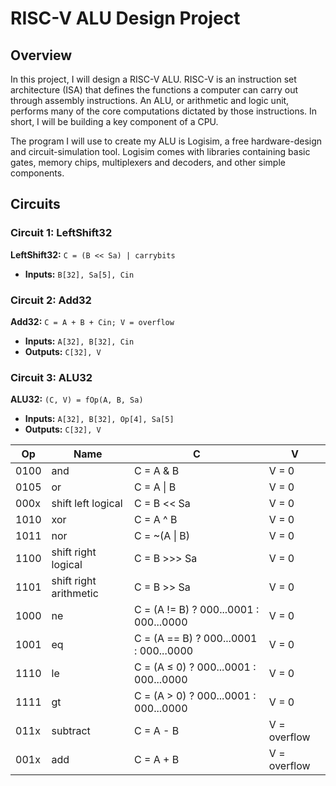 # RISC-V ALU Design Project

## Overview

In this project, I will design a RISC-V ALU. RISC-V is an instruction set architecture (ISA) that defines the functions a computer can carry out through assembly instructions. An ALU, or arithmetic and logic unit, performs many of the core computations dictated by those instructions. In short, I will be building a key component of a CPU.

The program I will use to create my ALU is Logisim, a free hardware-design and circuit-simulation tool. Logisim comes with libraries containing basic gates, memory chips, multiplexers and decoders, and other simple components.

## Circuits

### Circuit 1: LeftShift32

**LeftShift32:** `C = (B << Sa) | carrybits`

- **Inputs:** `B[32], Sa[5], Cin`

### Circuit 2: Add32

**Add32:** `C = A + B + Cin; V = overflow`

- **Inputs:** `A[32], B[32], Cin`
- **Outputs:** `C[32], V`

### Circuit 3: ALU32

**ALU32:** `(C, V) = fOp(A, B, Sa)`

- **Inputs:** `A[32], B[32], Op[4], Sa[5]`
- **Outputs:** `C[32], V`

| Op   | Name                   | C                                   | V           |
|------|------------------------|-------------------------------------|-------------|
| 0100 | and                    | C = A & B                           | V = 0       |
| 0105 | or                     | C = A \| B                          | V = 0       |
| 000x | shift left logical     | C = B << Sa                         | V = 0       |
| 1010 | xor                    | C = A ^ B                           | V = 0       |
| 1011 | nor                    | C = ~(A \| B)                       | V = 0       |
| 1100 | shift right logical    | C = B >>> Sa                        | V = 0       |
| 1101 | shift right arithmetic | C = B >> Sa                         | V = 0       |
| 1000 | ne                     | C = (A != B) ? 000...0001 : 000...0000 | V = 0   |
| 1001 | eq                     | C = (A == B) ? 000...0001 : 000...0000 | V = 0   |
| 1110 | le                     | C = (A ≤ 0) ? 000...0001 : 000...0000  | V = 0   |
| 1111 | gt                     | C = (A > 0) ? 000...0001 : 000...0000  | V = 0   |
| 011x | subtract               | C = A - B                           | V = overflow |
| 001x | add                    | C = A + B                           | V = overflow |
